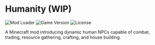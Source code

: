 # Humanity (WIP)
![Mod Loader](https://img.shields.io/badge/Mod_Loader-Fabric-blue)
![Game Version](https://img.shields.io/badge/Game_Version-1.18-blue)
![License](https://img.shields.io/github/license/wirelesseye/Humanity)


A Minecraft mod introducing dynamic human NPCs capable of combat, trading, resource gathering, crafting, and house building.